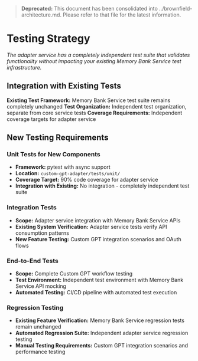 > **Deprecated:** This document has been consolidated into ../brownfield-architecture.md. Please refer to that file for the latest information.

# Testing Strategy

*The adapter service has a completely independent test suite that validates functionality without impacting your existing Memory Bank Service test infrastructure.*

## Integration with Existing Tests

**Existing Test Framework:** Memory Bank Service test suite remains completely unchanged
**Test Organization:** Independent test organization, separate from core service tests
**Coverage Requirements:** Independent coverage targets for adapter service

## New Testing Requirements

### Unit Tests for New Components

- **Framework:** pytest with async support
- **Location:** `custom-gpt-adapter/tests/unit/`
- **Coverage Target:** 90% code coverage for adapter service
- **Integration with Existing:** No integration - completely independent test suite

### Integration Tests

- **Scope:** Adapter service integration with Memory Bank Service APIs
- **Existing System Verification:** Adapter service tests verify API consumption patterns
- **New Feature Testing:** Custom GPT integration scenarios and OAuth flows

### End-to-End Tests

- **Scope:** Complete Custom GPT workflow testing
- **Test Environment:** Independent test environment with Memory Bank Service API mocking
- **Automated Testing:** CI/CD pipeline with automated test execution

### Regression Testing

- **Existing Feature Verification:** Memory Bank Service regression tests remain unchanged
- **Automated Regression Suite:** Independent adapter service regression testing
- **Manual Testing Requirements:** Custom GPT integration scenarios and performance testing
